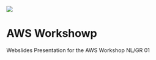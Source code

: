 <a href="https://github.com/quiqr/quiqr-community-templates"><img src="https://quiqr.org/quir-community-templates-badge.svg" /></a>

# AWS Workshowp

Webslides Presentation for the AWS Workshop NL/GR 01


